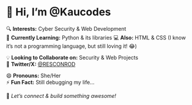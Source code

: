 # 👋 Hi, I’m @Kaucodes  

🔍 **Interests:** Cyber Security & Web Development  
🌱 **Currently Learning:** Python & its libraries
💻 **Also:** HTML & CSS (I know it’s not a programming language, but still loving it! 😂)

💡 **Looking to Collaborate on:** Security & Web Projects   
📢 **Twitter/X:** [@RESCONROD](https://twitter.com/RESCONROD)  

😄 **Pronouns:** She/Her  
⚡ **Fun Fact:** Still debugging my life...  

🚀 *Let’s connect & build something awesome!*  


<!---
Kaucodes/Kaucodes is a ✨ special ✨ repository because its `README.md` (this file) appears on your GitHub profile.
You can click the Preview link to take a look at your changes.
--->
